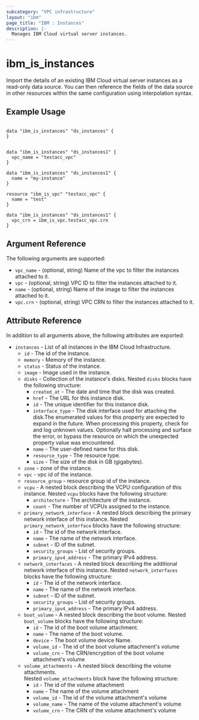 ```yaml
---
subcategory: "VPC infrastructure"
layout: "ibm"
page_title: "IBM : Instances"
description: |-
  Manages IBM Cloud virtual server instances.
---
```


# ibm\_is_instances

Import the details of an existing IBM Cloud virtual server instances as a read-only data source. You can then reference the fields of the data source in other resources within the same configuration using interpolation syntax.


## Example Usage

```hcl

data "ibm_is_instances" "ds_instances" {
}

```

```hcl

data "ibm_is_instances" "ds_instances1" {
  vpc_name = "testacc_vpc"
}

```

```hcl
data "ibm_is_instances" "ds_instances1" {
  name = "my-instance"
}
```

```hcl
resource "ibm_is_vpc" "testacc_vpc" {
  name = "test"
}

data "ibm_is_instances" "ds_instances1" {
  vpc_crn = ibm_is_vpc.testacc_vpc.crn
}
```
## Argument Reference

The following arguments are supported:

* `vpc_name` - (optional, string) Name of the vpc to filter the instances attached to it.
* `vpc` - (optional, string) VPC ID to filter the instances attached to it.
* `name` - (optional, string) Name of the image to filter the instances attached to it.
* `vpc.crn` - (optional, string) VPC CRN to filter the instances attached to it.

## Attribute Reference

In addition to all arguments above, the following attributes are exported:

* `instances` - List of all instances in the IBM Cloud Infrastructure.
  * `id` - The id of the instance.
  * `memory` - Memory of the instance.
  * `status` - Status of the instance.
  * `image` - Image used in the instance.
  * `disks` - Collection of the instance's disks. Nested `disks` blocks have the following structure:
	  * `created_at` - The date and time that the disk was created.
	  * `href` - The URL for this instance disk.
	  * `id` - The unique identifier for this instance disk.
	  * `interface_type` - The disk interface used for attaching the disk.The enumerated values for this property are expected to expand in the future. When processing this property, check for and log unknown values. Optionally halt processing and surface the error, or bypass the resource on which the unexpected property value was encountered.
	  * `name` - The user-defined name for this disk.
	  * `resource_type` - The resource type.
	  * `size` - The size of the disk in GB (gigabytes).
  * `zone` - zone of the instance.
  * `vpc` - vpc id of the instance.
  * `resource_group` - resource group id of the instance.
  * `vcpu` - A nested block describing the VCPU configuration of this instance.
  Nested `vcpu` blocks have the following structure:
    * `architecture` - The architecture of the instance.
    * `count` - The number of VCPUs assigned to the instance.
  * `primary_network_interface` - A nested block describing the primary network interface of this instance.
  Nested `primary_network_interface` blocks have the following structure:
    * `id` - The id of the network interface.
    * `name` - The name of the network interface.
    * `subnet` -  ID of the subnet.
    * `security_groups` -  List of security groups.
    * `primary_ipv4_address` - The primary IPv4 address.
  * `network_interfaces` - A nested block describing the additional network interface of this instance.
  Nested `network_interfaces` blocks have the following structure:
    * `id` - The id of the network interface.
    * `name` - The name of the network interface.
    * `subnet` -  ID of the subnet.
    * `security_groups` -  List of security groups.
    * `primary_ipv4_address` - The primary IPv4 address.
  * `boot_volume` - A nested block describing the boot volume.
  Nested `boot_volume` blocks have the following structure:
    * `id` -  The id of the boot volume attachment.
    * `name` - The name of the boot volume.
    * `device` -  The boot volume device Name.
    * `volume_id` - The id of the boot volume attachment's volume
    * `volume_crn` - The CRN/encryption of the boot volume attachment's volume
  * `volume_attachments` - A nested block describing the volume attachments.  
  Nested `volume_attachments` block have the following structure:
    * `id` - The id of the volume attachment
    * `name` -  The name of the volume attachment
    * `volume_id` - The id of the volume attachment's volume
    * `volume_name` -  The name of the volume attachment's volume
    * `volume_crn` -  The CRN of the volume attachment's volume
